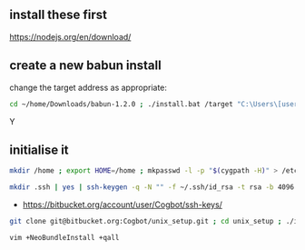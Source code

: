 ## install these first ##

https://nodejs.org/en/download/

## create a new babun install ##

change the target address as appropriate:

```bash
cd ~/home/Downloads/babun-1.2.0 ; ./install.bat /target "C:\Users\[username]\babun"
```

Y

## initialise it ##

```bash
mkdir /home ; export HOME=/home ; mkpasswd -l -p "$(cygpath -H)" > /etc/passwd | cd ~
```

```bash
mkdir .ssh | yes | ssh-keygen -q -N "" -f ~/.ssh/id_rsa -t rsa -b 4096 -C "luke.avery@live.co.uk" ; sudo chmod 600 ~/.ssh/* ; cat ~/.ssh/id_rsa.pub
```

* https://bitbucket.org/account/user/Cogbot/ssh-keys/

```bash
git clone git@bitbucket.org:Cogbot/unix_setup.git ; cd unix_setup ; ./install.sh
```

```bash
vim +NeoBundleInstall +qall
```
